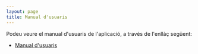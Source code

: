 ```yaml
---
layout: page
title: Manual d'usuaris
---
```


Podeu veure el manual d'usuaris de l'aplicació, a través de l'enllàç següent:
- [Manual d'usuaris](/Manual%20d'usuaris.pdf)

